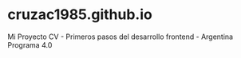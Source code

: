 # cruzac1985.github.io
Mi Proyecto CV - Primeros pasos del desarrollo frontend - Argentina Programa 4.0
